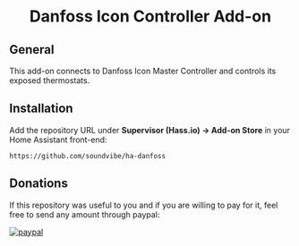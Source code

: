 <div align="center">
<h1>Danfoss Icon Controller Add-on</h1>
</div>



## General

This add-on connects to Danfoss Icon Master Controller and controls its exposed thermostats.

## Installation

Add the repository URL under **Supervisor (Hass.io) → Add-on Store** in your Home Assistant front-end:

    https://github.com/soundvibe/ha-danfoss

## Donations

If this repository was useful to you and if you are willing to pay for it, feel free to send any amount through paypal:

[![paypal](https://www.paypalobjects.com/en_US/i/btn/btn_donateCC_LG.gif)](https://paypal.me/soundvibe)

